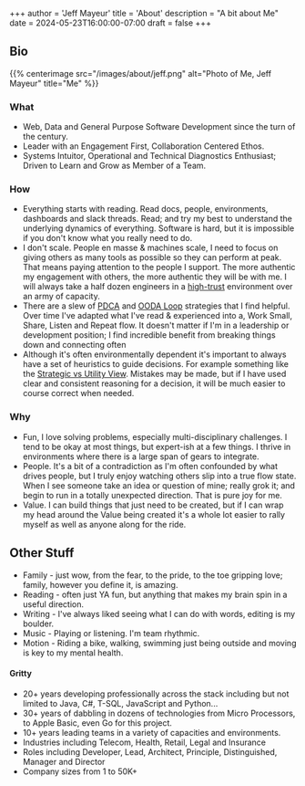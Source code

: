 +++
author = 'Jeff Mayeur'
title = 'About'
description = "A bit about Me"
date = 2024-05-23T16:00:00-07:00
draft = false
+++

## Bio
{{% centerimage src="/images/about/jeff.png" alt="Photo of Me, Jeff Mayeur" title="Me" %}}

### What
- Web, Data and General Purpose Software Development since the turn of the century.
- Leader with an Engagement First, Collaboration Centered Ethos.
- Systems Intuitor, Operational and Technical Diagnostics Enthusiast; Driven to Learn and Grow as Member of a Team.

### How
- Everything starts with reading. Read docs, people, environments, dashboards and slack threads. Read; and try my best to understand the underlying dynamics of everything. Software is hard, but it is impossible if you don't know what you really need to do.
- I don't scale. People en masse & machines scale, I need to focus on giving others as many tools as possible so they can perform at peak. That means paying attention to the people I support. The more authentic my engagement with others, the more authentic they will be with me. I will always take a half dozen engineers in a [high-trust](https://hbr.org/2017/01/the-neuroscience-of-trust) environment over an army of capacity.
- There are a slew of [PDCA](https://en.wikipedia.org/wiki/PDCA) and [OODA Loop](https://en.wikipedia.org/wiki/OODA_loop) strategies that I find helpful. Over time I've adapted what I've read & experienced into a, Work Small, Share, Listen and Repeat flow. It doesn't matter if I'm in a leadership or development position; I find incredible benefit from breaking things down and connecting often
- Although it's often environmentally dependent it's important to always have a set of heuristics to guide decisions. For example something like the [Strategic vs Utility View](https://www.martinfowler.com/bliki/UtilityVsStrategicDichotomy.html). Mistakes may be made, but if I have used clear and consistent reasoning for a decision, it will be much easier to course correct when needed.

### Why
- Fun, I love solving problems, especially multi-disciplinary challenges. I tend to be okay at most things, but expert-ish at a few things. I thrive in environments where there is a large span of gears to integrate.
- People. It's a bit of a contradiction as I'm often confounded by what drives people, but I truly enjoy watching others slip into a true flow state. When I see someone take an idea or question of mine; really grok it; and begin to run in a totally unexpected direction. That is pure joy for me.
- Value. I can build things that just need to be created, but if I can wrap my head around the Value being created it's a whole lot easier to rally myself as well as anyone along for the ride.

## Other Stuff
- Family - just wow, from the fear, to the pride, to the toe gripping love; family, however you define it, is amazing.
- Reading - often just YA fun, but anything that makes my brain spin in a useful direction.
- Writing - I've always liked seeing what I can do with words, editing is my boulder.
- Music - Playing or listening. I'm team rhythmic.
- Motion - Riding a bike, walking, swimming just being outside and moving is key to my mental health. 

#### Gritty
- 20+ years developing professionally across the stack including but not limited to Java, C#, T-SQL, JavaScript and Python...
- 30+ years of dabbling in dozens of technologies from Micro Processors, to Apple Basic, even Go for this project. 
- 10+ years leading teams in a variety of capacities and environments.
- Industries including Telecom, Health, Retail, Legal and Insurance
- Roles including Developer, Lead, Architect, Principle, Distinguished, Manager and Director
- Company sizes from 1 to 50K+
